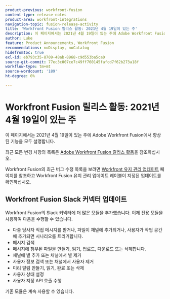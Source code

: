 ```yaml
---
product-previous: workfront-fusion
content-type: release-notes
product-area: workfront-integrations
navigation-topic: fusion-release-activity
title: 'Workfront Fusion 릴리스 활동: 2021년 4월 19일이 있는 주'
description: 이 페이지에서는 2021년 4월 19일이 있는 주에 Adobe Workfront Fusion에서 향상된 기능을 모두 설명합니다.
author: Luke
feature: Product Announcements, Workfront Fusion
recommendations: noDisplay, noCatalog
hidefromtoc: true
exl-id: eb793c35-8709-48ab-8968-c9d553ba5ca0
source-git-commit: 77ec3c007ce7c49ff760145fafcd7f62b273a18f
workflow-type: tm+mt
source-wordcount: '189'
ht-degree: 0%

---
```


# Workfront Fusion 릴리스 활동: 2021년 4월 19일이 있는 주

이 페이지에서는 2021년 4월 19일이 있는 주에 Adobe Workfront Fusion에서 향상된 기능을 모두 설명합니다.

최근 모든 변경 사항의 목록은 [Adobe Workfront Fusion 릴리스 활동](/help/workfront-fusion/fusion-product-releases/fusion-release-activity.md)을 참조하십시오.

Workfront Fusion의 최근 버그 수정 목록을 보려면 [Workfront 유지 관리 업데이트](https://experienceleague.adobe.com/docs/workfront-known-issues/releases/current-updates.html) 페이지를 참조하고 Workfront Fusion 유지 관리 업데이트 레이블이 지정된 업데이트를 확인하십시오.

## Workfront Fusion Slack 커넥터 업데이트

Workfront Fusion의 Slack 커넥터에 더 많은 모듈을 추가했습니다. 이제 전용 모듈을 사용하여 다음을 수행할 수 있습니다.

* 다중 당사자 직접 메시지를 받거나, 파일이 채널에 추가되거나, 사용자가 작업 공간에 추가되면 시나리오를 트리거합니다.
* 메시지 검색
* 메시지에 첨부된 파일을 만들기, 읽기, 업로드, 다운로드 또는 삭제합니다.
* 채널에 별 추가 또는 채널에서 별 제거
* 사용자 정보 검색 또는 채널에서 사용자 제거
* 미리 알림 만들기, 읽기, 완료 또는 삭제
* 사용자 상태 설정
* 사용자 지정 API 호출 수행

기존 모듈은 계속 사용할 수 있습니다.

